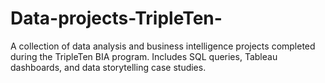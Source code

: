 # Data-projects-TripleTen-
A collection of data analysis and business intelligence projects completed during the TripleTen BIA program. Includes SQL queries, Tableau dashboards, and data storytelling case studies.
